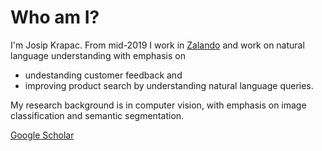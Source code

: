 # Who am I?

I'm Josip Krapac. From mid-2019 I work in [Zalando](https://en.zalando.de) and work on natural language understanding with emphasis on 
* undestanding customer feedback and 
* improving product search by understanding natural language queries.

My research background is in computer vision, with emphasis on image classification and semantic segmentation.

[Google Scholar](https://scholar.google.com/citations?hl=en&user=XLT318kAAAAJ)
